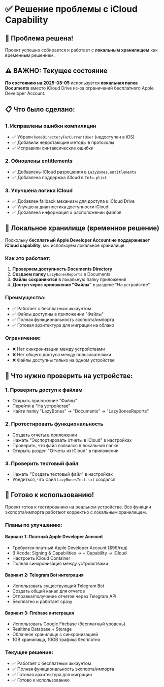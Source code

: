 # ✅ Решение проблемы с iCloud Capability

## 🎯 **Проблема решена!**

Проект успешно собирается и работает с **локальным хранилищем** как временным решением.

## ⚠️ **ВАЖНО: Текущее состояние**

**По состоянию на 2025-08-05** используется **локальная папка Documents** вместо iCloud Drive из-за ограничений бесплатного Apple Developer Account.

## 📋 **Что было сделано:**

### 1. **Исправлены ошибки компиляции**
- ✅ Убрали `homeDirectoryForCurrentUser` (недоступен в iOS)
- ✅ Добавили недостающие методы в протоколы
- ✅ Исправили синтаксические ошибки

### 2. **Обновлены entitlements**
- ✅ Добавлены iCloud разрешения в `LazyBones.entitlements`
- ✅ Добавлена поддержка iCloud в `Info.plist`

### 3. **Улучшена логика iCloud**
- ✅ Добавлен fallback механизм для доступа к iCloud Drive
- ✅ Улучшена диагностика доступности iCloud
- ✅ Добавлена информация о расположении файлов

## 🔧 **Локальное хранилище (временное решение)**

Поскольку **бесплатный Apple Developer Account не поддерживает iCloud capability**, мы используем локальное хранилище:

### **Как это работает:**
1. **Проверяем доступность Documents Directory**
2. **Создаем папку** `LazyBonesReports` в Documents
3. **Файлы сохраняются** в локальную папку приложения
4. **Доступ через приложение "Файлы"** в разделе "На устройстве"

### **Преимущества:**
- ✅ Работает с бесплатным аккаунтом
- ✅ Файлы доступны в приложении "Файлы"
- ✅ Полная функциональность экспорта/импорта
- ✅ Готовая архитектура для миграции на облако

### **Ограничения:**
- ❌ Нет синхронизации между устройствами
- ❌ Нет общего доступа между пользователями
- ❌ Файлы доступны только на одном устройстве

## 📱 **Что нужно проверить на устройстве:**

### 1. **Проверить доступ к файлам**
- Открыть приложение "Файлы"
- Перейти в "На устройстве"
- Найти папку "LazyBones" → "Documents" → "LazyBonesReports"

### 2. **Протестировать функциональность**
- Создать отчеты в приложении
- Нажать "Экспортировать отчеты в iCloud" в настройках
- Проверить, что файл появился в локальной папке
- Открыть раздел "Отчеты из iCloud" в приложении

### 3. **Проверить тестовый файл**
- Нажать "Создать тестовый файл" в настройках
- Убедиться, что файл `LazyBonesTest.txt` создался

## 🚀 **Готово к использованию!**

Проект готов к тестированию на реальном устройстве. Все функции экспорта/импорта работают корректно с локальным хранилищем.

### **Планы по улучшению:**

#### **Вариант 1: Платный Apple Developer Account**
- Требуется платный Apple Developer Account ($99/год)
- В Xcode: Signing & Capabilities → + Capability → iCloud
- Настроить iCloud Container
- Полная синхронизация между устройствами

#### **Вариант 2: Telegram Bot интеграция**
- Использовать существующий Telegram Bot
- Создать общий канал для отчетов
- Отправка/получение отчетов через Telegram API
- Бесплатно и работает сразу

#### **Вариант 3: Firebase интеграция**
- Использовать Google Firebase (бесплатный уровень)
- Realtime Database + Storage
- Облачное хранилище с синхронизацией
- 1GB хранилища, 10GB трафика бесплатно

### **Текущее решение:**
- ✅ Работает с бесплатным аккаунтом
- ✅ Полная функциональность экспорта/импорта
- ✅ Готовая архитектура для миграции
- ✅ Готово к использованию 